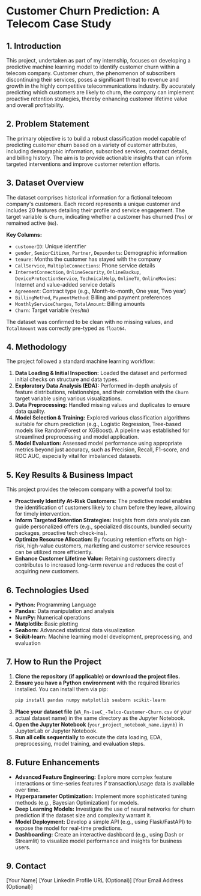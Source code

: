 # Customer Churn Prediction: A Telecom Case Study

## 1. Introduction

This project, undertaken as part of my internship, focuses on developing a predictive machine learning model to identify customer churn within a telecom company. Customer churn, the phenomenon of subscribers discontinuing their services, poses a significant threat to revenue and growth in the highly competitive telecommunications industry. By accurately predicting which customers are likely to churn, the company can implement proactive retention strategies, thereby enhancing customer lifetime value and overall profitability.

## 2. Problem Statement

The primary objective is to build a robust classification model capable of predicting customer churn based on a variety of customer attributes, including demographic information, subscribed services, contract details, and billing history. The aim is to provide actionable insights that can inform targeted interventions and improve customer retention efforts.

## 3. Dataset Overview

The dataset comprises historical information for a fictional telecom company's customers. Each record represents a unique customer and includes 20 features detailing their profile and service engagement. The target variable is `Churn`, indicating whether a customer has churned (`Yes`) or remained active (`No`).

**Key Columns:**
* `customerID`: Unique identifier
* `gender`, `SeniorCitizen`, `Partner`, `Dependents`: Demographic information
* `tenure`: Months the customer has stayed with the company
* `CallService`, `MultipleConnections`: Phone service details
* `InternetConnection`, `OnlineSecurity`, `OnlineBackup`, `DeviceProtectionService`, `TechnicalHelp`, `OnlineTV`, `OnlineMovies`: Internet and value-added service details
* `Agreement`: Contract type (e.g., Month-to-month, One year, Two year)
* `BillingMethod`, `PaymentMethod`: Billing and payment preferences
* `MonthlyServiceCharges`, `TotalAmount`: Billing amounts
* `Churn`: Target variable (`Yes`/`No`)

The dataset was confirmed to be clean with no missing values, and `TotalAmount` was correctly pre-typed as `float64`.

## 4. Methodology

The project followed a standard machine learning workflow:
1.  **Data Loading & Initial Inspection:** Loaded the dataset and performed initial checks on structure and data types.
2.  **Exploratory Data Analysis (EDA):** Performed in-depth analysis of feature distributions, relationships, and their correlation with the `Churn` target variable using various visualizations.
3.  **Data Preprocessing:** Handled missing values and duplicates to ensure data quality.
4.  **Model Selection & Training:** Explored various classification algorithms suitable for churn prediction (e.g., Logistic Regression, Tree-based models like RandomForest or XGBoost). A pipeline was established for streamlined preprocessing and model application.
5.  **Model Evaluation:** Assessed model performance using appropriate metrics beyond just accuracy, such as Precision, Recall, F1-score, and ROC AUC, especially vital for imbalanced datasets.

## 5. Key Results & Business Impact

This project provides the telecom company with a powerful tool to:
* **Proactively Identify At-Risk Customers:** The predictive model enables the identification of customers likely to churn before they leave, allowing for timely intervention.
* **Inform Targeted Retention Strategies:** Insights from data analysis can guide personalized offers (e.g., specialized discounts, bundled security packages, proactive tech check-ins).
* **Optimize Resource Allocation:** By focusing retention efforts on high-risk, high-value customers, marketing and customer service resources can be utilized more efficiently.
* **Enhance Customer Lifetime Value:** Retaining customers directly contributes to increased long-term revenue and reduces the cost of acquiring new customers.

## 6. Technologies Used

* **Python:** Programming Language
* **Pandas:** Data manipulation and analysis
* **NumPy:** Numerical operations
* **Matplotlib:** Basic plotting
* **Seaborn:** Advanced statistical data visualization
* **Scikit-learn:** Machine learning model development, preprocessing, and evaluation

## 7. How to Run the Project

1.  **Clone the repository (if applicable) or download the project files.**
2.  **Ensure you have a Python environment** with the required libraries installed. You can install them via pip:
    ```bash
    pip install pandas numpy matplotlib seaborn scikit-learn
    ```
3.  **Place your dataset file** (`WA_Fn-UseC_-Telco-Customer-Churn.csv` or your actual dataset name) in the same directory as the Jupyter Notebook.
4.  **Open the Jupyter Notebook** (`your_project_notebook_name.ipynb`) in JupyterLab or Jupyter Notebook.
5.  **Run all cells sequentially** to execute the data loading, EDA, preprocessing, model training, and evaluation steps.

## 8. Future Enhancements

* **Advanced Feature Engineering:** Explore more complex feature interactions or time-series features if transaction/usage data is available over time.
* **Hyperparameter Optimization:** Implement more sophisticated tuning methods (e.g., Bayesian Optimization) for models.
* **Deep Learning Models:** Investigate the use of neural networks for churn prediction if the dataset size and complexity warrant it.
* **Model Deployment:** Develop a simple API (e.g., using Flask/FastAPI) to expose the model for real-time predictions.
* **Dashboarding:** Create an interactive dashboard (e.g., using Dash or Streamlit) to visualize model performance and insights for business users.

## 9. Contact

[Your Name]
[Your LinkedIn Profile URL (Optional)]
[Your Email Address (Optional)]
